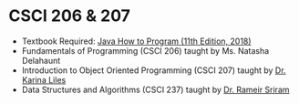 # CSCI 206 & 207

- Textbook Required: [Java How to Program (11th Edition, 2018)](https://www.amazon.com/Java-Program-Early-Objects-Deitel/dp/0134743350/)
- Fundamentals of Programming (CSCI 206) taught by Ms. Natasha Delahaunt
- Introduction to Object Oriented Programming (CSCI 207) taught by [Dr. Karina Liles](https://www.claflin.edu/academics-research/faculty-research/meet-our-faculty/dr.-karina-liles)
- Data Structures and Algorithms (CSCI 237) taught by [Dr. Rameir Sriram](mailto:rsriram@claflin.edu)
